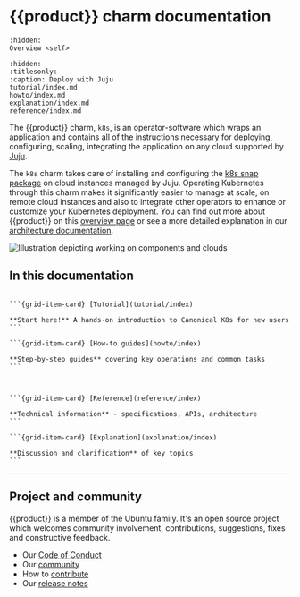 # {{product}} charm documentation

```{toctree}
:hidden:
Overview <self>
```

```{toctree}
:hidden:
:titlesonly:
:caption: Deploy with Juju
tutorial/index.md
howto/index.md
explanation/index.md
reference/index.md
```

The {{product}} charm, `k8s`, is an operator-software which wraps an
application and contains all of the instructions necessary for deploying,
configuring, scaling, integrating the application on any cloud supported by
[Juju][].

The `k8s` charm takes care of installing and configuring the [k8s snap
package][] on cloud instances managed by Juju. Operating Kubernetes through
this charm makes it significantly easier to manage at scale, on remote cloud
instances and also to integrate other operators to enhance or customize your
Kubernetes deployment. You can find out more about {{product}} on this
[overview page][] or see a more detailed explanation in our [architecture
documentation][arch].

![Illustration depicting working on components and clouds][logo]

## In this documentation

````{grid} 1 1 2 2

```{grid-item-card} [Tutorial](tutorial/index)

**Start here!** A hands-on introduction to Canonical K8s for new users
```

```{grid-item-card} [How-to guides](howto/index)

**Step-by-step guides** covering key operations and common tasks
```

````

````{grid} 1 1 2 2


```{grid-item-card} [Reference](reference/index)

**Technical information** - specifications, APIs, architecture
```

```{grid-item-card} [Explanation](explanation/index)

**Discussion and clarification** of key topics
```

````

---

## Project and community

{{product}} is a member of the Ubuntu family. It's an open source
project which welcomes community involvement, contributions, suggestions, fixes
and constructive feedback.

- Our [Code of Conduct]
- Our [community]
- How to [contribute]
- Our [release notes][releases]

<!-- IMAGES -->

[logo]: https://assets.ubuntu.com/v1/843c77b6-juju-at-a-glace.svg

<!-- LINKS -->

[Code of Conduct]: https://ubuntu.com/community/ethos/code-of-conduct
[community]: reference/community
[contribute]: /snap/howto/contribute
[releases]: /charm/reference/releases
[overview page]: /charm/explanation/about
[arch]: /charm/explanation/architecture
[Juju]: https://juju.is
[k8s snap package]: /snap/index
